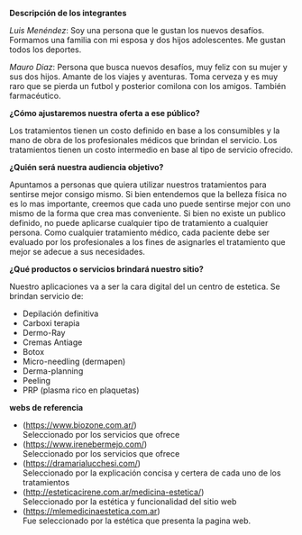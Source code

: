 **Descripción de los integrantes**

_Luis Menéndez_: Soy una persona que le gustan los nuevos desafíos. Formamos una familia con mi esposa y dos hijos adolescentes. Me gustan todos los deportes.

_Mauro Diaz_: Persona que busca nuevos desafíos, muy feliz con su mujer y sus dos hijos. Amante de los viajes y aventuras. Toma cerveza y es muy raro que se pierda un futbol y posterior comilona con los amigos. También farmacéutico.

**¿Cómo ajustaremos nuestra oferta a ese público?**

Los tratamientos tienen un costo definido en base a los consumibles y la mano de obra de los profesionales médicos que brindan el servicio.
Los tratamientos tienen un costo intermedio en base al tipo de servicio ofrecido.

**¿Quién será nuestra audiencia objetivo?**

Apuntamos a personas que quiera utilizar nuestros tratamientos para sentirse mejor consigo mismo.
Si bien entendemos que la belleza física no es lo mas importante, creemos que cada uno puede sentirse mejor con uno mismo de la forma que crea mas conveniente.
Si bien no existe un publico definido, no puede aplicarse cualquier tipo de tratamiento a cualquier persona.
Como cualquier tratamiento médico, cada paciente debe ser evaluado por los profesionales a los fines de asignarles el tratamiento que mejor se adecue a sus necesidades.

**¿Qué productos o servicios brindará nuestro sitio?**

Nuestro aplicaciones va a ser la cara digital del un centro de estetica.
Se brindan servicio de:

- Depilación definitiva
- Carboxi terapia
- Dermo-Ray
- Cremas Antiage
- Botox
- Micro-needling (dermapen)
- Derma-planning
- Peeling
- PRP (plasma rico en plaquetas)

**webs de referencia**

- (https://www.biozone.com.ar/)<br>
Seleccionado por los servicios que ofrece
- (https://www.irenebermejo.com/)<br>
Seleccionado por los servicios que ofrece
- (https://dramarialucchesi.com/)<br>
Seleccionado por la explicación concisa y certera de cada uno de los tratamientos
- (http://esteticacirene.com.ar/medicina-estetica/)<br>
Seleccionado por la estética y funcionalidad del sitio web
- (https://mlemedicinaestetica.com.ar)<br>
Fue seleccionado por la estética que presenta la pagina web.